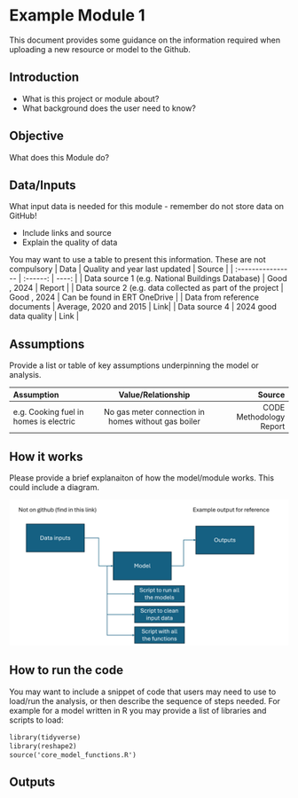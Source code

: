 # Example Module 1

This document provides some guidance on the information required when uploading a new resource or model to the Github. 

## Introduction
- What is this project or module about? 
- What background does the user need to know?

## Objective
What does this Module do?

## Data/Inputs
What input data is needed for this module - remember do not store data on GitHub!
* Include links and source
* Explain the quality of data


You may want to use a table to present this information. These are not compulsory
| Data              | Quality and year last updated | Source |
| :---------------- | :------: | ----: |
| Data source 1 (e.g. National Buildings Database)       |   Good , 2024  | Report |
| Data source 2 (e.g. data collected as part of the project          |   Good  , 2024 | Can be found in ERT OneDrive  |
|  Data from reference documents |  Average, 2020 and 2015   | Link|
| Data source 4 |  2024 good data quality   | Link |

## Assumptions
Provide a list or table of key assumptions underpinning the model or analysis.

| Assumption        | Value/Relationship     | Source|
| :-----------------| :--------------------: | -----:|
| e.g. Cooking fuel in homes is electric | No gas meter connection in homes without gas boiler | CODE Methodology Report |

## How it works
Please provide a brief explanaiton of how the model/module works. This could include a diagram. 

![diagram](model_example_figure_for_github.png)

## How to run the code
You may want to include a snippet of code that users may need to use to load/run the analysis, or then describe the sequence of steps needed. For example for a model written in R you may provide a list of libraries and scripts to load:

``` Rscript
library(tidyverse)
library(reshape2)
source('core_model_functions.R')
```
## Outputs

